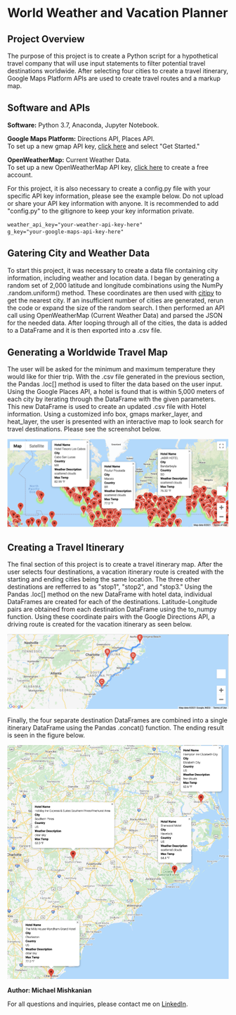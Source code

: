 # World Weather and Vacation Planner

## Project Overview
The purpose of this project is to create a Python script for a hypothetical travel company that will use input statements to filter potential travel destinations worldwide. After selecting four cities to create a travel itinerary, Google Maps Platform APIs are used to create travel routes and a markup map.

## Software and APIs
**Software:** Python 3.7, Anaconda, Jupyter Notebook.

**Google Maps Platform:** Directions API, Places API.  
To set up a new gmap API key, [click here](https://developers.google.com/maps) and select "Get Started."

**OpenWeatherMap:** Current Weather Data.  
To set up a new OpenWeatherMap API key, [click here](https://home.openweathermap.org/users/sign_up) to create a free account.  

For this project, it is also necessary to create a config.py file with your specific API key information, please see the example below. Do not upload or share your API key information with anyone. It is recommended to add "config.py" to the gitignore to keep your key information private.
```
weather_api_key="your-weather-api-key-here"
g_key="your-google-maps-api-key-here"
```

## Gatering City and Weather Data  
To start this project, it was necessary to create a data file containing city information, including weather and location data. I began by generating a random set of 2,000 latitude and longitude combinations using the NumPy .random.uniform() method. These coordinates are then used with [citipy](https://github.com/wingchen/citipy) to get the nearest city. If an insufficient number of cities are generated, rerun the code or expand the size of the random search. I then performed an API call using OpenWeatherMap (Current Weather Data) and parsed the JSON for the needed data. After looping through all of the cities, the data is added to a DataFrame and it is then exported into a .csv file.

## Generating a Worldwide Travel Map  
The user will be asked for the minimum and maximum temperature they would like for thier trip. With the .csv file generated in the previous section, the Pandas .loc[] method is used to filter the data based on the user input. Using the Google Places API, a hotel is found that is within 5,000 meters of each city by iterating through the DataFrame with the given parameters. This new DataFrame is used to create an updated .csv file with Hotel information. Using a customized info box, gmaps marker_layer, and heat_layer, the user is presented with an interactive map to look search for travel destinations. Please see the screenshot below.

![vacation_search](https://github.com/Mishkanian/World-Weather-Analysis/blob/main/Vacation_Search/WeatherPy_vacation_map.png)

## Creating a Travel Itinerary  
The final section of this project is to create a travel itinerary map. After the user selects four destinations, a vacation itinerary route is created with the starting and ending cities being the same location. The three other destinations are refferred to as "stop1", "stop2", and "stop3." Using the Pandas .loc[] method on the new DataFrame with hotel data, individual DataFrames are created for each of the destinations. Latitude-Longitude pairs are obtained from each destination DataFrame using the to_numpy function. Using these coordinate pairs with the Google Directions API, a driving route is created for the vacation itinerary as seen below.

![vacation_itinerary](https://github.com/Mishkanian/World-Weather-Analysis/blob/main/Vacation_Itinerary/WeatherPy_travel_map.png)

Finally, the four separate destination DataFrames are combined into a single itinerary DataFrame using the Pandas .concat() function. The ending result is seen in the figure below.

![itinerary_markers](https://github.com/Mishkanian/World-Weather-Analysis/blob/main/Vacation_Itinerary/WeatherPy_travel_map_markers.png)

**Author: Michael Mishkanian**  

For all questions and inquiries, please contact me on [LinkedIn](https://www.linkedin.com/in/michaelmishkanian/).
